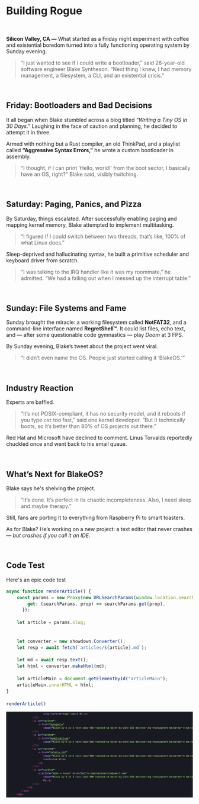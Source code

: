 # Building Rogue
<br>

**Silicon Valley, CA —** What started as a Friday night experiment with coffee and existential boredom turned into a fully functioning operating system by Sunday evening.

> “I just wanted to see if I could write a bootloader,” said 26-year-old software engineer Blake Syntheson. “Next thing I knew, I had memory management, a filesystem, a CLI, and an existential crisis.”

<br>

## Friday: Bootloaders and Bad Decisions

It all began when Blake stumbled across a blog titled *“Writing a Tiny OS in 30 Days.”* Laughing in the face of caution and planning, he decided to attempt it in three.

Armed with nothing but a Rust compiler, an old ThinkPad, and a playlist called **“Aggressive Syntax Errors,”** he wrote a custom bootloader in assembly.

> “I thought, if I can print ‘Hello, world!’ from the boot sector, I basically have an OS, right?” Blake said, visibly twitching.

<br>

## Saturday: Paging, Panics, and Pizza

By Saturday, things escalated. After successfully enabling paging and mapping kernel memory, Blake attempted to implement multitasking.

> “I figured if I could switch between two threads, that’s like, 100% of what Linux does.”

Sleep-deprived and hallucinating syntax, he built a primitive scheduler and keyboard driver from scratch.

> “I was talking to the IRQ handler like it was my roommate,” he admitted. “We had a falling out when I messed up the interrupt table.”

<br>

## Sunday: File Systems and Fame

Sunday brought the miracle: a working filesystem called **NotFAT32**, and a command-line interface named **RegretShell™**. It could list files, echo text, and — after some questionable code gymnastics — play *Doom* at 3 FPS.

By Sunday evening, Blake’s tweet about the project went viral.

> “I didn’t even name the OS. People just started calling it ‘BlakeOS.’”

<br>

## Industry Reaction

Experts are baffled.

> “It’s not POSIX-compliant, it has no security model, and it reboots if you type `cat` too fast,” said one kernel developer. “But it technically boots, so it’s better than 80% of OS projects out there.”

Red Hat and Microsoft have declined to comment. Linus Torvalds reportedly chuckled once and went back to his email queue.

<br>

## What’s Next for BlakeOS?

Blake says he's shelving the project.

> “It’s done. It’s perfect in its chaotic incompleteness. Also, I need sleep and maybe therapy.”

Still, fans are porting it to everything from Raspberry Pi to smart toasters.

As for Blake? He’s working on a new project: a text editor that never crashes — *but crashes if you call it an IDE*.

<br>

## Code Test

Here's an epic code test

```javascript
async function renderArticle() {
    const params = new Proxy(new URLSearchParams(window.location.search), {
        get: (searchParams, prop) => searchParams.get(prop),
      });

    let article = params.slug;

      
    let converter = new showdown.Converter();
    let resp = await fetch(`articles/${article}.md`);

    let md = await resp.text();
    let html = converter.makeHtml(md);

    let articleMain = document.getElementById("articleMain");
    articleMain.innerHTML = html;
}

renderArticle()
```

![image](articles/building-rogue/screenshot.png)